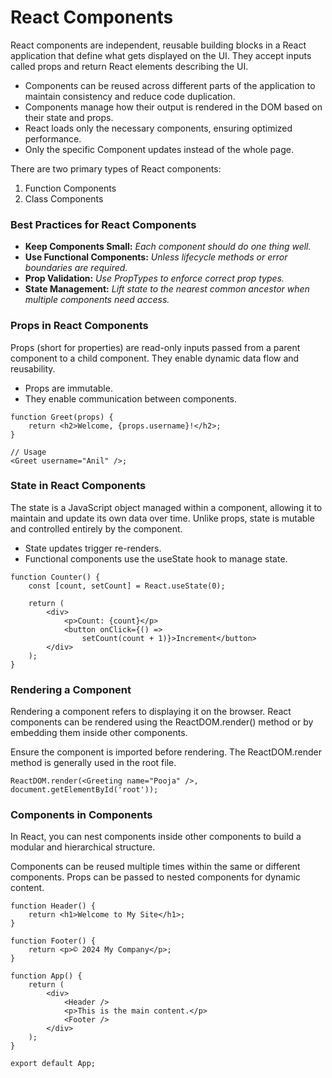 # React Components
React components are independent, reusable building blocks in a React application that define what gets displayed on the UI. They accept inputs called props and return React elements describing the UI.

- Components can be reused across different parts of the application to maintain consistency and reduce code duplication.
- Components manage how their output is rendered in the DOM based on their state and props.
- React loads only the necessary components, ensuring optimized performance.
- Only the specific Component updates instead of the whole page.

There are two primary types of React components:
1. Function Components
2. Class Components

### Best Practices for React Components
- **Keep Components Small:** *Each component should do one thing well.*
- **Use Functional Components:** *Unless lifecycle methods or error boundaries are required.*
- **Prop Validation:** *Use PropTypes to enforce correct prop types.*
- **State Management:** *Lift state to the nearest common ancestor when multiple components need access.*


### Props in React Components
Props (short for properties) are read-only inputs passed from a parent component to a child component. They enable dynamic data flow and reusability.

- Props are immutable.
- They enable communication between components.

```
function Greet(props) {
    return <h2>Welcome, {props.username}!</h2>;
}

// Usage
<Greet username="Anil" />;
```

### State in React Components
The state is a JavaScript object managed within a component, allowing it to maintain and update its own data over time. Unlike props, state is mutable and controlled entirely by the component.

- State updates trigger re-renders.
- Functional components use the useState hook to manage state.

```
function Counter() {
    const [count, setCount] = React.useState(0);

    return (
        <div>
            <p>Count: {count}</p>
            <button onClick={() => 
                setCount(count + 1)}>Increment</button>
        </div>
    );
}

```

### Rendering a Component
Rendering a component refers to displaying it on the browser. React components can be rendered using the ReactDOM.render() method or by embedding them inside other components.

Ensure the component is imported before rendering.
The ReactDOM.render method is generally used in the root file.

```
ReactDOM.render(<Greeting name="Pooja" />, document.getElementById('root'));
```

### Components in Components
In React, you can nest components inside other components to build a modular and hierarchical structure.

Components can be reused multiple times within the same or different components.
Props can be passed to nested components for dynamic content.

```
function Header() {
    return <h1>Welcome to My Site</h1>;
}

function Footer() {
    return <p>© 2024 My Company</p>;
}

function App() {
    return (
        <div>
            <Header />
            <p>This is the main content.</p>
            <Footer />
        </div>
    );
}

export default App;
```

